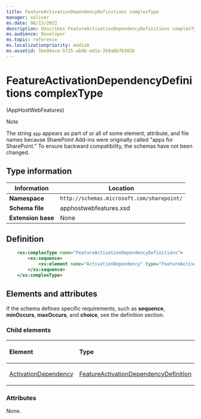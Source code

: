 ```yaml
---
title: FeatureActivationDependencyDefinitions complexType
manager: soliver
ms.date: 06/13/2022
description: Describes FeatureActivationDependencyDefinitions complexType and includes information on elements and attributes.
ms.audience: Developer
ms.topic: reference
ms.localizationpriority: medium
ms.assetid: 5be98ace-5f25-ab96-ed1e-2b9a6b7b302b
---
```


# FeatureActivationDependencyDefinitions complexType

(AppHostWebFeatures)

> [!NOTE]
> The string `app` appears as part of or all of some element, attribute, and file names because SharePoint Add-ins were originally called "apps for SharePoint." To ensure backward compatibility, the schemas have not been changed.

## Type information

| Information | Location |
|---|---|
| **Namespace**  | `http://schemas.microsoft.com/sharepoint/` |
| **Schema file**  | apphostwebfeatures.xsd |
| **Extension base**  | None |

## Definition

```XML
    <xs:complexType name="FeatureActivationDependencyDefinitions">
        <xs:sequence>
            <xs:element name="ActivationDependency" type="FeatureActivationDependencyDefinition" minOccurs="0" maxOccurs="unbounded"></xs:element>
        </xs:sequence>
    </xs:complexType>
```

## Elements and attributes

If the schema defines specific requirements, such as **sequence**, **minOccurs**, **maxOccurs**, and **choice**, see the definition section.

### Child elements

<table>
<colgroup>
<col width="33%" />
<col width="33%" />
<col width="33%" />
</colgroup>
<thead>
<tr class="header">
<th align="left"><p>Element</p></th>
<th align="left"><p>Type</p></th>
<th align="left"><p>Description</p></th>
</tr>
</thead>
<tbody>
<tr class="odd">
<td align="left"><p><a href="activationdependency-element-featureactivationdependencydefinitions-complextypea.md">ActivationDependency</a></p></td>
<td align="left"><p><a href="featureactivationdependencydefinition-complextype-apphostwebfeatures.md">FeatureActivationDependencyDefinition</a></p></td>
<td align="left"><p></p></td>
</tr>
</tbody>
</table>

### Attributes

None.

<br/>

<br/>
